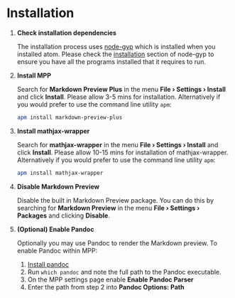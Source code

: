 # Installation

1.  **Check installation dependencies**

    The installation process uses
    [node-gyp](https://github.com/TooTallNate/node-gyp) which is installed when
    you installed atom. Please check the
    [installation](https://github.com/TooTallNate/node-gyp#installation) section
    of node-gyp to ensure you have all the programs installed that it requires
    to run.

2.  **Install MPP**

    Search for **Markdown Preview Plus** in the menu **File &rsaquo; Settings
    &rsaquo; Install** and click **Install**. Please allow 3-5 mins for
    installation. Alternatively if you would prefer to use the command line
    utility `apm`:

    ````bash
    apm install markdown-preview-plus
    ````

3.  **Install mathjax-wrapper**

    Search for **mathjax-wrapper** in the menu **File &rsaquo; Settings &rsaquo;
    Install** and click **Install**. Please allow 10-15 mins for installation
    of mathjax-wrapper. Alternatively if you would prefer to use the command
    line utility `apm`:

    ````bash
    apm install mathjax-wrapper
    ````

4.  **Disable Markdown Preview**

    Disable the built in Markdown Preview package. You can do this by searching
    for **Markdown Preview** in the menu **File &rsaquo; Settings &rsaquo;
    Packages** and clicking **Disable**.

5.  **(Optional) Enable Pandoc**

    Optionally you may use Pandoc to render the Markdown preview. To enable
    Pandoc within MPP:

    1.  [Install pandoc](http://pandoc.org/installing.html)
    2.  Run `which pandoc` and note the full path to the Pandoc executable.
    3.  On the MPP settings page enable **Enable Pandoc Parser**
    4.  Enter the path from step 2 into **Pandoc Options: Path**
